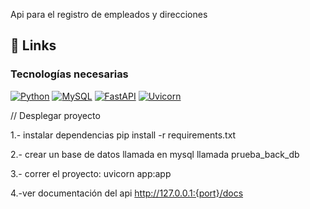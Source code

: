 Api para el registro de empleados y direcciones


## 🔗 Links
### Tecnologías necesarias

[![Python](https://img.shields.io/badge/Python-3776AB?style=for-the-badge&logo=python&logoColor=white)](https://www.python.org/downloads/)
[![MySQL](https://img.shields.io/badge/MySQL-4479A1?style=for-the-badge&logo=mysql&logoColor=white)](https://www.mysql.com/)
[![FastAPI](https://img.shields.io/badge/FastAPI-005571?style=for-the-badge&logo=fastapi&logoColor=white)](https://fastapi.tiangolo.com/)
[![Uvicorn](https://img.shields.io/badge/Uvicorn-FFFFFF?style=for-the-badge&logo=uvicorn&logoColor=black)](https://www.uvicorn.org/)


// Desplegar proyecto

1.- instalar dependencias
pip install -r requirements.txt

2.- crear un base de datos llamada en mysql llamada prueba_back_db 

3.- correr el proyecto:
    uvicorn app:app

4.-ver documentación del api
http://127.0.0.1:{port}/docs
